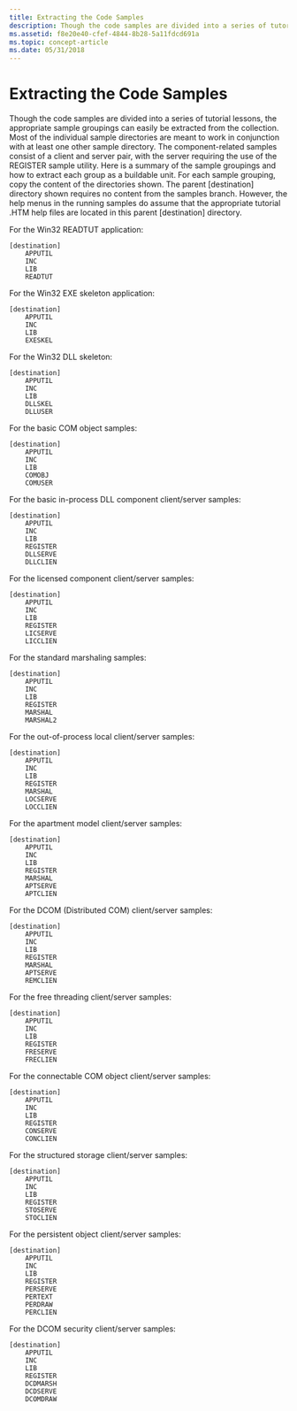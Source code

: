 ```yaml
---
title: Extracting the Code Samples
description: Though the code samples are divided into a series of tutorial lessons, the appropriate sample groupings can easily be extracted from the collection.
ms.assetid: f8e20e40-cfef-4844-8b28-5a11fdcd691a
ms.topic: concept-article
ms.date: 05/31/2018
---
```


# Extracting the Code Samples

Though the code samples are divided into a series of tutorial lessons, the appropriate sample groupings can easily be extracted from the collection. Most of the individual sample directories are meant to work in conjunction with at least one other sample directory. The component-related samples consist of a client and server pair, with the server requiring the use of the REGISTER sample utility. Here is a summary of the sample groupings and how to extract each group as a buildable unit. For each sample grouping, copy the content of the directories shown. The parent \[destination\] directory shown requires no content from the samples branch. However, the help menus in the running samples do assume that the appropriate tutorial .HTM help files are located in this parent \[destination\] directory.

For the Win32 READTUT application:

``` syntax
[destination]
    APPUTIL
    INC
    LIB
    READTUT
```

For the Win32 EXE skeleton application:

``` syntax
[destination]
    APPUTIL
    INC
    LIB
    EXESKEL
```

For the Win32 DLL skeleton:

``` syntax
[destination]
    APPUTIL
    INC
    LIB
    DLLSKEL
    DLLUSER
```

For the basic COM object samples:

``` syntax
[destination]
    APPUTIL
    INC
    LIB
    COMOBJ
    COMUSER
```

For the basic in-process DLL component client/server samples:

``` syntax
[destination]
    APPUTIL
    INC
    LIB
    REGISTER
    DLLSERVE
    DLLCLIEN
```

For the licensed component client/server samples:

``` syntax
[destination]
    APPUTIL
    INC
    LIB
    REGISTER
    LICSERVE
    LICCLIEN
```

For the standard marshaling samples:

``` syntax
[destination]
    APPUTIL
    INC
    LIB
    REGISTER
    MARSHAL
    MARSHAL2
```

For the out-of-process local client/server samples:

``` syntax
[destination]
    APPUTIL
    INC
    LIB
    REGISTER
    MARSHAL
    LOCSERVE
    LOCCLIEN
```

For the apartment model client/server samples:

``` syntax
[destination]
    APPUTIL
    INC
    LIB
    REGISTER
    MARSHAL
    APTSERVE
    APTCLIEN
```

For the DCOM (Distributed COM) client/server samples:

``` syntax
[destination]
    APPUTIL
    INC
    LIB
    REGISTER
    MARSHAL
    APTSERVE
    REMCLIEN
```

For the free threading client/server samples:

``` syntax
[destination]
    APPUTIL
    INC
    LIB
    REGISTER
    FRESERVE
    FRECLIEN
```

For the connectable COM object client/server samples:

``` syntax
[destination]
    APPUTIL
    INC
    LIB
    REGISTER
    CONSERVE
    CONCLIEN
```

For the structured storage client/server samples:

``` syntax
[destination]
    APPUTIL
    INC
    LIB
    REGISTER
    STOSERVE
    STOCLIEN
```

For the persistent object client/server samples:

``` syntax
[destination]
    APPUTIL
    INC
    LIB
    REGISTER
    PERSERVE
    PERTEXT
    PERDRAW
    PERCLIEN
```

For the DCOM security client/server samples:

``` syntax
[destination]
    APPUTIL
    INC
    LIB
    REGISTER
    DCDMARSH
    DCDSERVE
    DCOMDRAW
```

 

 




